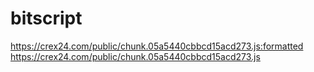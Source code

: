 # bitscript
https://crex24.com/public/chunk.05a5440cbbcd15acd273.js:formatted
https://crex24.com/public/chunk.05a5440cbbcd15acd273.js
